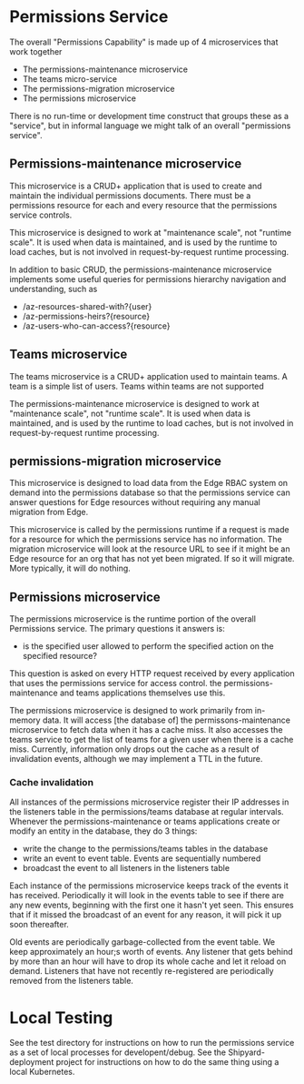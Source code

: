 # Permissions Service

The overall "Permissions Capability" is made up of 4 microservices that work together

* The permissions-maintenance microservice
* The teams micro-service
* The permissions-migration microservice
* The permissions microservice 

There is no run-time or development time construct that groups these as a "service", but in informal language we might talk of an overall "permissions service".

## Permissions-maintenance microservice

This microservice is a CRUD+ application that is used to create and maintain the individual permissions documents. There must be a permissions resource for each and every resource
that the permissions service controls.

This microservice is designed to work at "maintenance scale", not "runtime scale". It is used when data is maintained, and is used by the runtime to load caches,
but is not involved in request-by-request runtime processing.

In addition to basic CRUD, the permissions-maintenance microservice implements some useful queries for permissions hierarchy navigation and understanding, such as 
* /az-resources-shared-with?{user}
* /az-permissions-heirs?{resource}
* /az-users-who-can-access?{resource}

## Teams microservice

The teams microservice is a CRUD+ application used to maintain teams. A team is a simple list of users. Teams within teams are not supported

The permissions-maintenance microservice is designed to work at "maintenance scale", not "runtime scale". It is used when data is maintained, and is used by the runtime to load caches,
but is not involved in request-by-request runtime processing.

## permissions-migration microservice

This microservice is designed to load data from the Edge RBAC system on demand into the permissions database so that the permissions service can answer questions for Edge resources without requiring any manual migration from Edge.

This microservice is called by the permissions runtime if a request is made for a resource for which the permissions service has no information. The migration microservice
will look at the resource URL to see if it might be an Edge resource for an org that has not yet been migrated. If so it will migrate. More typically, it will do nothing.

## Permissions microservice 

The permissions microservice is the runtime portion of the overall Permissions service.
The primary questions it answers is:

* is the specified user allowed to perform the specified action on the specified resource?

This question is asked on every HTTP request received by every application that uses the permissions service for access control. the permissions-maintenance and teams applications themselves use this.

The permissions microservice is designed to work primarily from in-memory data. It will access [the database of] the permissons-maintenance microservice to fetch data when it has a cache miss.
It also accesses the teams service to get the list of teams for a given user when there is a cache miss. Currently, information only drops out the cache as a result of invalidation events, although
we may implement a TTL in the future.

### Cache invalidation

All instances of the permissions microservice register their IP addresses in the listeners table in the permissions/teams database at regular intervals. Whenever the permissions-maintenance or teams applications
create or modify an entity in the database, they do 3 things:

* write the change to the permissions/teams tables in the database
* write an event to event table. Events are sequentially numbered
* broadcast the event to all listeners in the listeners table

Each instance of the permissions microservice keeps track of the events it has received. Periodically it will look in the events table to see if there are any new events, beginning with the first
one it hasn't yet seen. This ensures that if it missed the broadcast of an event for any reason, it will pick it up soon thereafter.

Old events are periodically garbage-collected from the event table. We keep approximately an hour;s worth of events. Any listener that gets behind by more than an hour will have to drop its whole cache and let it
reload on demand. Listeners that have not recently re-registered are periodically removed from the listeners table.

# Local Testing

See the test directory for instructions on how to run the permissions service as a set of local processes for developent/debug. See the Shipyard-deployment project for instructions on how
to do the same thing using a local Kubernetes.

